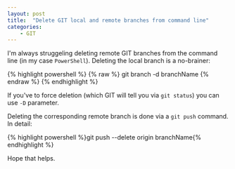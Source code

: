 ```yaml
---
layout: post
title:  "Delete GIT local and remote branches from command line"
categories: 
    - GIT 
---
```


I'm always struggeling deleting remote GIT branches from the command line (in my case `PowerShell`).
Deleting the local branch is a no-brainer:

{% highlight powershell %}
{% raw %}
    git branch -d branchName
{% endraw %}
{% endhighlight %}

If you've to force deletion (which GIT will tell you via `git status`) you can use `-D` parameter.

Deleting the corresponding remote branch is done via a `git push` command. In detail:

{% highlight powershell %}git push --delete origin branchName{% endhighlight %}

Hope that helps.
